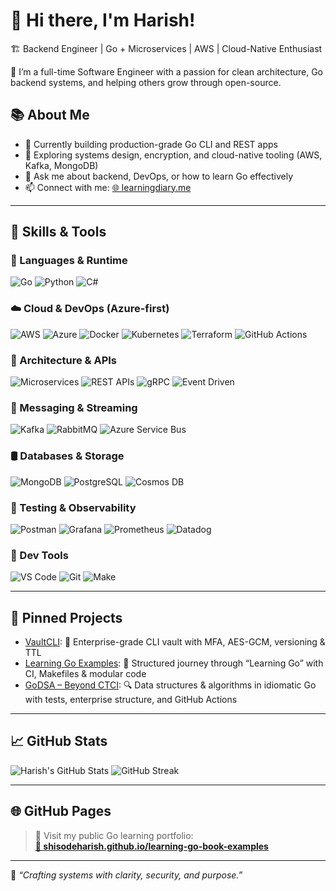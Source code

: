# 👋 Hi there, I'm Harish!  
🏗 Backend Engineer | Go + Microservices | AWS | Cloud-Native Enthusiast

🚀 I’m a full-time Software Engineer with a passion for clean architecture, Go backend systems, and helping others grow through open-source.

## 📚 About Me
- 🔭 Currently building production-grade Go CLI and REST apps
- 🌱 Exploring systems design, encryption, and cloud-native tooling (AWS, Kafka, MongoDB)
- 💬 Ask me about backend, DevOps, or how to learn Go effectively
- 📫 Connect with me: [🌐 learningdiary.me](https://learningdiary.me)

---

## 🔧 Skills & Tools

### 🧠 Languages & Runtime
![Go](https://img.shields.io/badge/-Go-00ADD8?style=flat&logo=go)
![Python](https://img.shields.io/badge/-Python-3776AB?style=flat&logo=python)
![C#](https://img.shields.io/badge/-C%23-239120?style=flat&logo=c-sharp)

### ☁️ Cloud & DevOps (Azure-first)
![AWS](https://img.shields.io/badge/-AWS-232F3E?style=flat&logo=amazonaws)
![Azure](https://img.shields.io/badge/-Azure-0078D4?style=flat&logo=microsoftazure)
![Docker](https://img.shields.io/badge/-Docker-2496ED?style=flat&logo=docker)
![Kubernetes](https://img.shields.io/badge/-Kubernetes-326CE5?style=flat&logo=kubernetes)
![Terraform](https://img.shields.io/badge/-Terraform-623CE4?style=flat&logo=terraform)
![GitHub Actions](https://img.shields.io/badge/-GitHub%20Actions-2088FF?style=flat&logo=githubactions)

### 🧱 Architecture & APIs
![Microservices](https://img.shields.io/badge/-Microservices-000000?style=flat&logo=vercel)
![REST APIs](https://img.shields.io/badge/-REST%20API-005571?style=flat&logo=swagger)
![gRPC](https://img.shields.io/badge/-gRPC-0080FF?style=flat&logo=grpc)
![Event Driven](https://img.shields.io/badge/-Event%20Driven-FFB300?style=flat&logo=eventstore)

### 🔗 Messaging & Streaming
![Kafka](https://img.shields.io/badge/-Kafka-231F20?style=flat&logo=apachekafka)
![RabbitMQ](https://img.shields.io/badge/-RabbitMQ-FF6600?style=flat&logo=rabbitmq)
![Azure Service Bus](https://img.shields.io/badge/-Azure%20Service%20Bus-0078D4?style=flat&logo=microsoftazure)

### 🛢️ Databases & Storage
![MongoDB](https://img.shields.io/badge/-MongoDB-47A248?style=flat&logo=mongodb)
![PostgreSQL](https://img.shields.io/badge/-PostgreSQL-336791?style=flat&logo=postgresql)
![Cosmos DB](https://img.shields.io/badge/-Cosmos%20DB-0078D4?style=flat&logo=azurecosmosdb)

### 🧪 Testing & Observability
![Postman](https://img.shields.io/badge/-Postman-FF6C37?style=flat&logo=postman)
![Grafana](https://img.shields.io/badge/-Grafana-F46800?style=flat&logo=grafana)
![Prometheus](https://img.shields.io/badge/-Prometheus-E6522C?style=flat&logo=prometheus)
![Datadog](https://img.shields.io/badge/-Datadog-632CA6?style=flat&logo=datadog)

### 🧰 Dev Tools
![VS Code](https://img.shields.io/badge/-VS%20Code-007ACC?style=flat&logo=visualstudiocode)
![Git](https://img.shields.io/badge/-Git-F05032?style=flat&logo=git)
![Make](https://img.shields.io/badge/-Makefile-000000?style=flat&logo=gnubash)

---

## 📌 Pinned Projects
- [VaultCLI](https://github.com/shisodeharish/vaultcli): 🔐 Enterprise-grade CLI vault with MFA, AES-GCM, versioning & TTL
- [Learning Go Examples](https://github.com/shisodeharish/learning-go-book-examples): 📘 Structured journey through “Learning Go” with CI, Makefiles & modular code
- [GoDSA – Beyond CTCI](https://github.com/shisodeharish/go-dsa-beyond-ctci): 🔍 Data structures & algorithms in idiomatic Go with tests, enterprise structure, and GitHub Actions

---

## 📈 GitHub Stats
![Harish's GitHub Stats](https://github-readme-stats.vercel.app/api?username=shisodeharish&show_icons=true&theme=tokyonight)
![GitHub Streak](https://streak-stats.demolab.com?user=shisodeharish&theme=tokyonight)

---

## 🌐 GitHub Pages
> 🚀 Visit my public Go learning portfolio:  
[**🔗 shisodeharish.github.io/learning-go-book-examples**](https://github.com/shisodeharish/learning-go-book-examples)

---

🧠 _“Crafting systems with clarity, security, and purpose.”_
